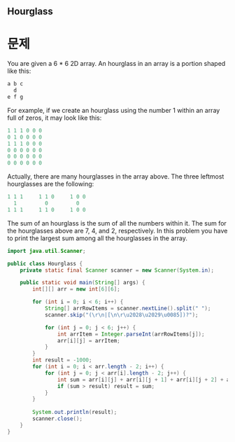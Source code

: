 ## Hourglass 

# 문제

You are given a 6 * 6 2D array. An hourglass in an array is a portion shaped like this:

```java
a b c
  d
e f g
```
For example, if we create an hourglass using the number 1 within an array full of zeros, it may look like this:

```java
1 1 1 0 0 0
0 1 0 0 0 0
1 1 1 0 0 0
0 0 0 0 0 0
0 0 0 0 0 0
0 0 0 0 0 0
```
Actually, there are many hourglasses in the array above. The three leftmost hourglasses are the following:

```java
1 1 1     1 1 0     1 0 0
  1         0         0
1 1 1     1 1 0     1 0 0
```

The sum of an hourglass is the sum of all the numbers within it. The sum for the hourglasses above are 7, 4, and 2, respectively.
In this problem you have to print the largest sum among all the hourglasses in the array.


```java
import java.util.Scanner;

public class Hourglass {
    private static final Scanner scanner = new Scanner(System.in);

    public static void main(String[] args) {
        int[][] arr = new int[6][6];

        for (int i = 0; i < 6; i++) {
            String[] arrRowItems = scanner.nextLine().split(" ");
            scanner.skip("(\r\n|[\n\r\u2028\u2029\u0085])?");

            for (int j = 0; j < 6; j++) {
                int arrItem = Integer.parseInt(arrRowItems[j]);
                arr[i][j] = arrItem;
            }
        }
        int result = -1000;
        for (int i = 0; i < arr.length - 2; i++) {
            for (int j = 0; j < arr[i].length - 2; j++) {
                int sum = arr[i][j] + arr[i][j + 1] + arr[i][j + 2] + arr[i + 1][j + 1] + arr[i + 2][j] + arr[i + 2][j + 1] + arr[i + 2][j + 2];
                if (sum > result) result = sum;
            }
        }
        
        System.out.println(result);
        scanner.close();
    }
}
```
